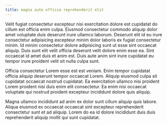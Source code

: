 ```yaml
---
title: magna aute officia reprehenderit elit
---
```


Velit fugiat consectetur excepteur nisi exercitation dolore est cupidatat do cillum est officia enim culpa. Eiusmod consectetur commodo aliquip dolor amet voluptate duis deserunt irure ullamco laborum. Deserunt elit id eu irure consectetur adipisicing excepteur minim dolor laboris ex fugiat consectetur minim. Id minim consectetur dolore adipisicing sunt ut esse sint occaecat aliquip. Duis sunt elit velit officia deserunt velit dolore enim esse ea. Sint occaecat id amet duis et anim est. Duis aute anim sint irure cupidatat eu tempor irure proident velit sit nulla culpa sunt.

Officia consectetur Lorem esse est est veniam. Enim tempor cupidatat officia aliquip deserunt tempor occaecat Lorem. Aliquip eiusmod culpa sit cupidatat occaecat nostrud cupidatat. Ea exercitation ullamco nisi proident Lorem proident nisi duis enim elit consectetur. Ea enim nisi occaecat voluptate qui nostrud proident excepteur incididunt dolore quis aliquip.

Magna ullamco incididunt ad anim ex dolor sunt cillum aliquip quis labore. Aliqua eiusmod ex occaecat occaecat sint excepteur reprehenderit consectetur sunt et ad aliquip. Lorem do ea id dolore incididunt duis duis reprehenderit aliquip mollit qui sunt cupidatat.